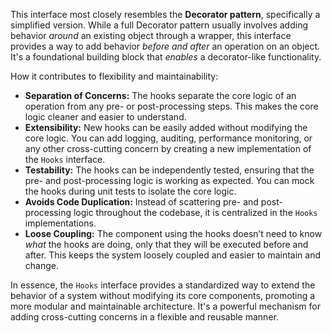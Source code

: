 This interface most closely resembles the **Decorator pattern**, specifically a simplified version. While a full Decorator pattern usually involves adding behavior *around* an existing object through a wrapper, this interface provides a way to add behavior *before and after* an operation on an object.  It's a foundational building block that *enables* a decorator-like functionality.

How it contributes to flexibility and maintainability:

*   **Separation of Concerns:** The hooks separate the core logic of an operation from any pre- or post-processing steps. This makes the core logic cleaner and easier to understand.
*   **Extensibility:** New hooks can be easily added without modifying the core logic.  You can add logging, auditing, performance monitoring, or any other cross-cutting concern by creating a new implementation of the `Hooks` interface.
*   **Testability:**  The hooks can be independently tested, ensuring that the pre- and post-processing logic is working as expected.  You can mock the hooks during unit tests to isolate the core logic.
*   **Avoids Code Duplication:**  Instead of scattering pre- and post-processing logic throughout the codebase, it is centralized in the `Hooks` implementations.
* **Loose Coupling:** The component using the hooks doesn’t need to know *what* the hooks are doing, only that they will be executed before and after. This keeps the system loosely coupled and easier to maintain and change.

In essence, the `Hooks` interface provides a standardized way to extend the behavior of a system without modifying its core components, promoting a more modular and maintainable architecture.  It's a powerful mechanism for adding cross-cutting concerns in a flexible and reusable manner.